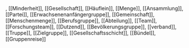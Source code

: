 , [[Minderheit]], [[Gesellschaft]], [[Häuflein]], [[Menge]], [[Ansammlung]], [[Partei]], [[Erwachsenenanfängergruppe]], [[Gemeinschaft]], [[Menschenmenge]], [[Berufsgruppe]], [[Abteilung]], [[Team]], [[Forschungsteam]], [[Dutzend]], [[Bevölkerungsgruppe]], [[verband]], [[Truppe]], [[Zielgruppe]], [[Gesellschaftsschicht]], [[Bündel]], [[Gruppenreise]]